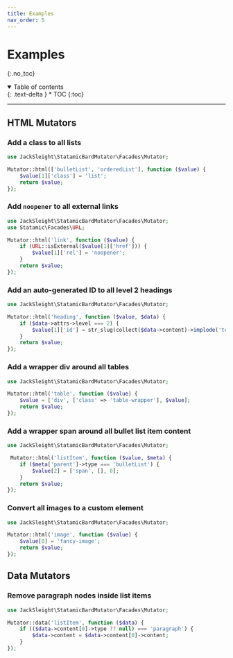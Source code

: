 ```yaml
---
title: Examples
nav_order: 5
---
```


# Examples
{:.no_toc}

<details open markdown="block">
  <summary>
      Table of contents
  </summary>
  {: .text-delta }
* TOC
{:toc}
</details>

---

## HTML Mutators

### Add a class to all lists

```php
use JackSleight\StatamicBardMutator\Facades\Mutator;

Mutator::html(['bulletList', 'orderedList'], function ($value) {
    $value[1]['class'] = 'list';
    return $value;
});
```

### Add `noopener` to all external links

```php
use JackSleight\StatamicBardMutator\Facades\Mutator;
use Statamic\Facades\URL;

Mutator::html('link', function ($value) {
    if (URL::isExternal($value[1]['href'])) {
        $value[1]['rel'] = 'noopener';
    }
    return $value;
});
```

### Add an auto-generated ID to all level 2 headings

```php
use JackSleight\StatamicBardMutator\Facades\Mutator;

Mutator::html('heading', function ($value, $data) {
    if ($data->attrs->level === 2) {
        $value[1]['id'] = str_slug(collect($data->content)->implode('text', ''));
    }
    return $value;
});
```

### Add a wrapper div around all tables

```php
use JackSleight\StatamicBardMutator\Facades\Mutator;

Mutator::html('table', function ($value) {
    $value = ['div', ['class' => 'table-wrapper'], $value];
    return $value;
});
```

### Add a wrapper span around all bullet list item content

```php
use JackSleight\StatamicBardMutator\Facades\Mutator;

 Mutator::html('listItem', function ($value, $meta) {
    if ($meta['parent']->type === 'bulletList') {
        $value[2] = ['span', [], 0];
    }
    return $value;
});
```

### Convert all images to a custom element

```php
use JackSleight\StatamicBardMutator\Facades\Mutator;

Mutator::html('image', function ($value) {
    $value[0] = 'fancy-image';
    return $value;
});
```

## Data Mutators

### Remove paragraph nodes inside list items

```php
use JackSleight\StatamicBardMutator\Facades\Mutator;

Mutator::data('listItem', function ($data) {
    if (($data->content[0]->type ?? null) === 'paragraph') {
        $data->content = $data->content[0]->content;
    }
});
```